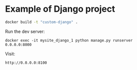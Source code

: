 # Example of Django project

```bash
docker build -t "custom-django" .
```

Run the dev server:
```
docker exec -it mysite_django_1 python manage.py runserver 0.0.0.0:8000
```

Visit:
```txt
http://0.0.0.0:8100
```
